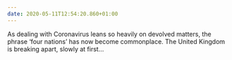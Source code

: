 ```yaml
---
date: 2020-05-11T12:54:20.860+01:00
---
```

As dealing with Coronavirus leans so heavily on devolved matters, the phrase ‘four nations’ has now become commonplace. The United Kingdom is breaking apart, slowly at first…
